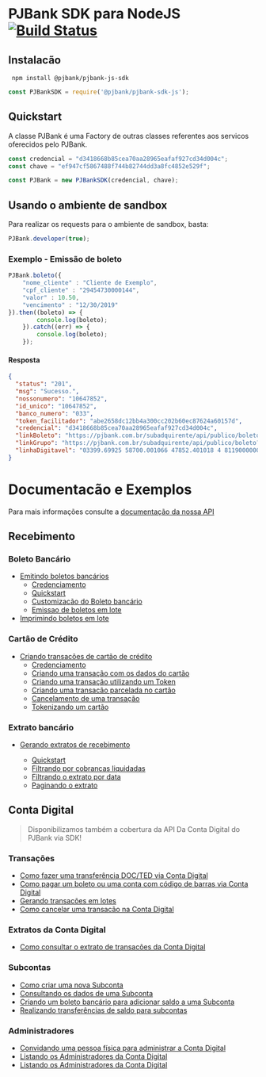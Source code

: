 # PJBank SDK para NodeJS   [![Build Status](https://travis-ci.org/pjbank/pjbank-js-sdk.svg?branch=master)](http://travis-ci.org/pjbank/pjbank-js-sdk)

## Instalacão

```
 npm install @pjbank/pjbank-js-sdk
```

```javascript
const PJBankSDK = require('@pjbank/pjbank-sdk-js');
```

## Quickstart

A classe PJBank é uma Factory de outras classes referentes aos servicos oferecidos pelo PJBank.

```javascript
const credencial = "d3418668b85cea70aa28965eafaf927cd34d004c";
const chave = "ef947cf5867488f744b82744dd3a8fc4852e529f";

const PJBank = new PJBankSDK(credencial, chave);
```

## Usando o ambiente de sandbox

Para realizar os requests para o ambiente de sandbox, basta:

```javascript
PJBank.developer(true);
```

### Exemplo - Emissão de boleto

```javascript
PJBank.boleto({
    "nome_cliente" : "Cliente de Exemplo",
    "cpf_cliente" : "29454730000144",
    "valor" : 10.50,
    "vencimento" : "12/30/2019"
}).then((boleto) => {
        console.log(boleto);
    }).catch((err) => {
        console.log(boleto);
    });

```

#### Resposta 

```json
{ 
  "status": "201",
  "msg": "Sucesso.",
  "nossonumero": "10647852",
  "id_unico": "10647852",
  "banco_numero": "033",
  "token_facilitador": "abe2658dc12bb4a300cc202b60ec87624a60157d",
  "credencial": "d3418668b85cea70aa28965eafaf927cd34d004c",
  "linkBoleto": "https://pjbank.com.br/subadquirente/api/publico/boleto?i=ac0e56cb6327716148026058dbd766405a956b81",
  "linkGrupo": "https://pjbank.com.br/subadquirente/api/publico/boleto?g=cea7286b0db4f1f950ed9725bcfad201f7e60e87",
  "linhaDigitavel": "03399.69925 58700.001066 47852.401018 4 81190000005050" 
}
```

# Documentacão e Exemplos

Para mais informações consulte a [documentação da nossa API](http://docs.pjbank.com.br)

## Recebimento

### Boleto Bancário 

* [Emitindo boletos bancários](docs/Recebimento/EmitirBoletoBancario.md) 
    * [Credenciamento](docs/Recebimento/EmitirBoletoBancario.md#Credenciamento)
    * [Quickstart](docs/Recebimento/EmitirBoletoBancario.md#Quickstart-com-o-Boleto-bancário)
    * [Customizacão do Boleto bancário](docs/Recebimento/EmitirBoletoBancario.md#Customizacao-do-Boleto-bancário)
    * [Emissao de boletos em lote](docs/Recebimento/EmitirBoletoBancario.md#Emissao-de-boletos-em-lotes)
* [Imprimindo boletos em lote](docs/Recebimento/ImpressaoBoletosEmLote.md)


### Cartão de Crédito 

* [Criando transacões de cartão de crédito](docs/Recebimento/TransacaoDeCartao.md) 
    * [Credenciamento](docs/Recebimento/TransacaoDeCartao.md#Credenciamento)
    * [Criando uma transação com os dados do cartão](docs/Recebimento/TransacaoDeCartao.md#quickstart-rapido)
    * [Criando uma transação utilizando um Token](docs/Recebimento/TransacaoDeCartao.md#gerando-uma-transacao-utilizando-um-token)
    
    * [Criando uma transacão parcelada no cartão](docs/Recebimento/TransacaoDeCartao.md#gerando-uma-transação-parcelada-no-cartão)
    * [Cancelamento de uma transação](docs/Recebimento/TransacaoDeCartao.md#cancelamento-de-uma-transacao)
    * [Tokenizando um cartão](docs/Recebimento/TransacaoDeCartao.md#tokenizando-um-cartao-de-credito)


### Extrato bancário

* [Gerando extratos de recebimento](docs/Recebimento/ExtratoBancario.md)

    * [Quickstart](docs/Recebimento/ExtratoBancario.md#quickstart-do-extrato)
    * [Filtrando por cobrancas liquidadas](docs/Recebimento/ExtratoBancario.md#filtrando-somente-por-cobrancas-liquidadas-no-extrato)
    * [Filtrando o extrato por data](docs/Recebimento/ExtratoBancario.md#filtrando-o-extrato-por-data)
    * [Paginando o extrato](docs/Recebimento/ExtratoBancario.md#paginando-o-extrato)


## Conta Digital 

> Disponibilizamos também a cobertura da API Da Conta Digital do PJBank via SDK! 


### Transações 

* [Como fazer uma transferência DOC/TED via Conta Digital](docs/ContaDigital/Transacoes.md#Gerando-uma-transacao-via-DOC/TED)
* [Como pagar um boleto ou uma conta com código de barras via Conta Digital](docs/ContaDigital/Transacoes.md#Pagando-uma-despesa-de-Linha-Digitavel)
* [Gerando transacões em lotes](docs/ContaDigital/Transacoes.md#Gerando-transacoes-em-lotes)
* [Como cancelar uma transacão na Conta Digital](docs/ContaDigital/Transacoes.md#Cancelando-transacoes-na-Conta-Digital)


### Extratos da Conta Digital

* [Como consultar o extrato de transacões da Conta Digital](docs/ContaDigital/Transacoes.md#Gerando-um-extrato-de-transacoes)


### Subcontas

* [Como criar uma nova Subconta](docs/ContaDigital/Subcontas.md#Criando-uma-Subconta)
* [Consultando os dados de uma Subconta](docs/ContaDigital/Subcontas.md#Consultando-os-dados-de-uma-Subconta)
* [Criando um boleto bancário para adicionar saldo a uma Subconta](docs/ContaDigital/Subcontas.md#Criando-um-boleto-bancario-para-adicionar-saldo-a-uma-subconta)
* [Realizando transferências de saldo para subcontas](docs/ContaDigital/Subcontas.md#Realizando-uma-transferência-de-saldo-para-uma-Subconta)


### Administradores

* [Convidando uma pessoa física para administrar a Conta Digital](docs/ContaDigital/Administradores.md#Convidando-uma-pessoa-física-para-administrar-a-Conta-Digital)
* [Listando os Administradores da Conta Digital](docs/ContaDigital/Administradores.md#Listando-os-Administradores-da-Conta-Digital)
* [Listando os Administradores da Conta Digital](docs/ContaDigital/Administradores.md#Desativando-um-Administrador-da-Conta-Digital)
